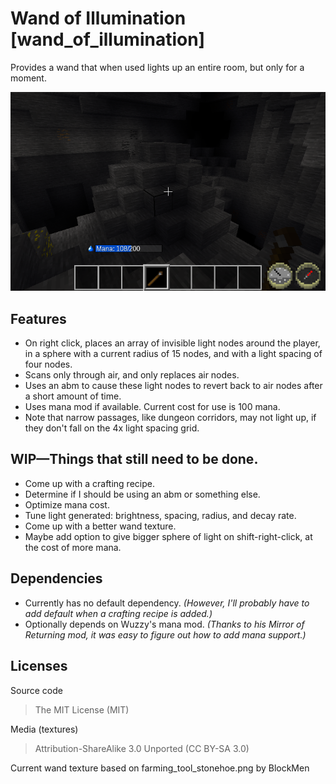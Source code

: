 Wand of Illumination [wand\_of\_illumination]
===========================================
Provides a wand that when used lights up an entire room, but only for a moment.


![Wand of Illumination Screenshot](screenshot.png "Wand of Illumination")


Features
--------

- On right click, places an array of invisible light nodes around the player, in a sphere with a current radius of 15 nodes, and with a light spacing of four nodes.
- Scans only through air, and only replaces air nodes.
- Uses an abm to cause these light nodes to revert back to air nodes after a short amount of time.
- Uses mana mod if available. Current cost for use is 100 mana.
- Note that narrow passages, like dungeon corridors, may not light up, if they don't fall on the 4x light spacing grid.



WIP—Things that still need to be done.
----------------------------------

- Come up with a crafting recipe.
- Determine if I should be using an abm or something else.
- Optimize mana cost.
- Tune light generated: brightness, spacing, radius, and decay rate.
- Come up with a better wand texture.
- Maybe add option to give bigger sphere of light on shift-right-click, at the cost of more mana.


Dependencies
------------

- Currently has no default dependency. *(However, I'll probably have to add default when a crafting recipe is added.)*
- Optionally depends on Wuzzy's mana mod. *(Thanks to his Mirror of Returning mod, it was easy to figure out how to add mana support.)*


Licenses
--------

Source code

> The MIT License (MIT)

Media (textures)

> Attribution-ShareAlike 3.0 Unported (CC BY-SA 3.0)

Current wand texture based on farming\_tool\_stonehoe.png by BlockMen